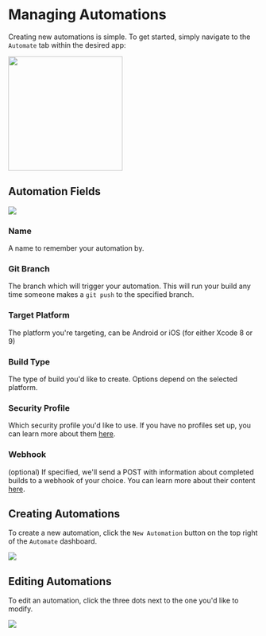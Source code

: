 # Managing Automations

Creating new automations is simple.  To get started, simply navigate to the `Automate` tab within the desired app:

<img style="width: 230px" src="/docs/assets/img/pro/ss-automations-automate-tab.png" class="browser" />

## Automation Fields

<img src="/docs/assets/img/pro/ss-automations-automate-form.png" class="browser" />

### Name

A name to remember your automation by.

### Git Branch

The branch which will trigger your automation.  This will run your build any time someone makes a `git push` to the specified branch.

### Target Platform

The platform you're targeting, can be Android or iOS (for either Xcode 8 or 9)

### Build Type

The type of build you'd like to create. Options depend on the selected platform.

### Security Profile

Which security profile you'd like to use. If you have no profiles set up, you can learn more about them [here](/docs/pro/package/profiles.html).

### Webhook

(optional) If specified, we'll send a POST with information about completed builds to a webhook of your choice.  You can learn more about their content [here](/docs/pro/automation/webhooks).

## Creating Automations

To create a new automation, click the `New Automation` button on the top right of the `Automate` dashboard.

<img src="/docs/assets/img/pro/ss-automations-dashboard-new.png" class="browser" />

## Editing Automations

To edit an automation, click the three dots next to the one you'd like to modify.

<img src="/docs/assets/img/pro/ss-automations-dashboard-settings.png" class="browser" />